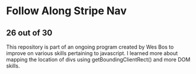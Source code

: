 # Follow Along Stripe Nav
## 26 out of 30
This repository is part of an ongoing program created by Wes Bos to improve on various skills pertaining to javascript.
I learned more about mapping the location of divs using getBoundingClientRect() and more DOM skills.
